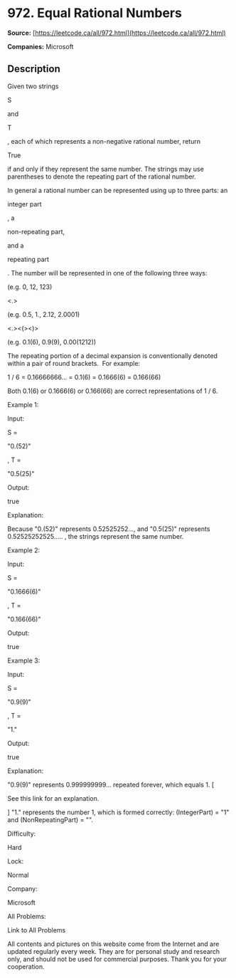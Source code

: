 # 972. Equal Rational Numbers

**Source:** [https://leetcode.ca/all/972.html](https://leetcode.ca/all/972.html)

**Companies:** Microsoft

## Description

Given two strings

S

and

T

, each of which represents a non-negative
        rational number, return

True

if and only if they represent the same number.
        The strings may use parentheses to denote the repeating part of the rational number.

In general a rational number can be represented using up to three parts: an

integer
        part

, a

non-repeating part,

and a

repeating part

. The
        number will be represented in one of the following three ways:

<IntegerPart>

(e.g. 0, 12, 123)

<IntegerPart><.><NonRepeatingPart>

(e.g. 0.5, 1.,
            2.12, 2.0001)

<IntegerPart><.><NonRepeatingPart><(><RepeatingPart><)>

(e.g. 0.1(6), 0.9(9), 0.00(1212))

The repeating portion of a decimal expansion is conventionally denoted within a pair of round
        brackets.  For example:

1 / 6 = 0.16666666... = 0.1(6) = 0.1666(6) = 0.166(66)

Both 0.1(6) or 0.1666(6) or 0.166(66) are correct representations of 1 / 6.

Example 1:

Input:

S =

"0.(52)"

, T =

"0.5(25)"

Output:

true

Explanation:

Because "0.(52)" represents 0.52525252..., and "0.5(25)" represents 0.52525252525..... , the strings represent the same number.

Example 2:

Input:

S =

"0.1666(6)"

, T =

"0.166(66)"

Output:

true

Example 3:

Input:

S =

"0.9(9)"

, T =

"1."

Output:

true

Explanation:

"0.9(9)" represents 0.999999999... repeated forever, which equals 1.  [

See this link for an explanation.

]
"1." represents the number 1, which is formed correctly: (IntegerPart) = "1" and (NonRepeatingPart) = "".

Difficulty:

Hard

Lock:

Normal

Company:

Microsoft

All Problems:

Link to All Problems

All contents and pictures on this website come from the Internet and are updated regularly every week. They are for personal study and research only, and should not be used for commercial purposes. Thank you for your cooperation.

